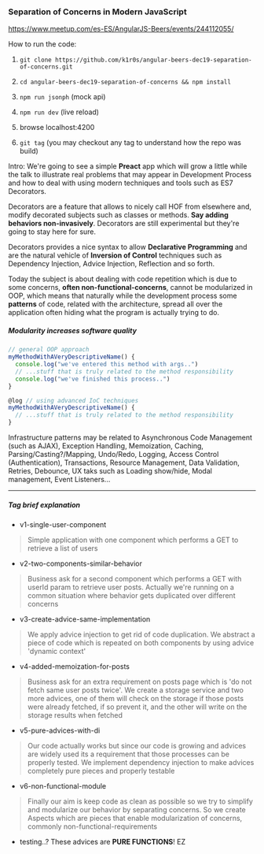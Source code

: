 ### Separation of Concerns in Modern JavaScript

https://www.meetup.com/es-ES/AngularJS-Beers/events/244112055/

How to run the code:

1. `git clone https://github.com/k1r0s/angular-beers-dec19-separation-of-concerns.git`

2. `cd angular-beers-dec19-separation-of-concerns && npm install`

3. `npm run jsonph` (mock api)

4. `npm run dev` (live reload)

5. browse localhost:4200

6. `git tag` (you may checkout any tag to understand how the repo was build)

Intro: We're going to see a simple __Preact__ app which will grow a little while the talk to illustrate real problems that may appear in Development Process and how to deal with using modern techniques and tools such as ES7 Decorators.

Decorators are a feature that allows to nicely call HOF from elsewhere and, modify decorated subjects such as classes or methods. __Say adding behaviors non-invasively__. Decorators are still experimental but they're going to stay here for sure.

Decorators provides a nice syntax to allow __Declarative Programming__ and are the natural vehicle of __Inversion of Control__ techniques such as Dependency Injection, Advice Injection, Reflection and so forth.

Today the subject is about dealing with code repetition which is due to some concerns, __often non-functional-concerns__, cannot be modularized in OOP, which means that naturally while the development process some __patterns__ of code, related with the architecture, spread all over the application often hiding what the program is actually trying to do.

##### Modularity increases software quality

```javascript
// general OOP approach
myMethodWithAVeryDescriptiveName() {
  console.log("we've entered this method with args..")
  // ...stuff that is truly related to the method responsibility
  console.log("we've finished this process..")  
}

@log // using advanced IoC techniques
myMethodWithAVeryDescriptiveName() {
  // ...stuff that is truly related to the method responsibility
}

```

Infrastructure patterns may be related to Asynchronous Code Management (such as AJAX), Exception Handling, Memoization, Caching, Parsing/Casting?/Mapping, Undo/Redo, Logging, Access Control (Authentication), Transactions, Resource Management, Data Validation, Retries, Debounce, UX taks such as Loading show/hide, Modal management, Event Listeners...

---

##### Tag brief explanation

- v1-single-user-component
> Simple application with one component which performs a GET to retrieve a list of users

- v2-two-components-similar-behavior
> Business ask for a second component which performs a GET with userId param to retrieve user posts. Actually we're running on a common situation where behavior gets duplicated over different concerns

- v3-create-advice-same-implementation
> We apply advice injection to get rid of code duplication. We abstract a piece of code which is repeated on both components by using advice 'dynamic context'

- v4-added-memoization-for-posts
> Business ask for an extra requirement on posts page which is 'do not fetch same user posts twice'. We create a storage service and two more advices, one of them will check on the storage if those posts were already fetched, if so prevent it, and the other will write on the storage results when fetched

- v5-pure-advices-with-di
> Our code actually works but since our code is growing and advices are widely used its a requirement that those processes can be properly tested. We implement dependency injection to make advices completely pure pieces and properly testable

- v6-non-functional-module
> Finally our aim is keep code as clean as possible so we try to simplify and modularize our behavior by separating concerns. So we create Aspects which are pieces that enable modularization of concerns, commonly non-functional-requirements

- testing..? These advices are __PURE FUNCTIONS__! EZ
